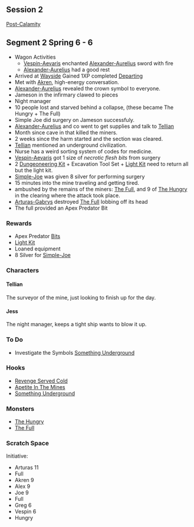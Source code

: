 ## Session 2
[Post-Calamity](Post-Calamity)

## Segment 2 Spring 6 - 6
* Wagon Activities
	* [Vespin-Aevaris](Vespin-Aevaris) enchanted [Alexander-Aurelius](Alexander-Aurelius) sword with fire
	* [Alexander-Aurelius](Alexander-Aurelius) had a good rest
* Arrived at [Wayside](Wayside) Gained 1XP completed [Departing](Hooks#Departing)
* Met with [Akren](Akren), high-energy conversation.
* [Alexander-Aurelius](Alexander-Aurelius) revealed the crown symbol to everyone.
* Jameson in the infirmary clawed to pieces
* Night manager 
* 10 people lost and starved behind a collapse, (these became The Hungry + The Full)
* Simple Joe did surgery on Jameson successfuly.
* [Alexander-Aurelius](Alexander-Aurelius) and co went to get supplies and talk to [Tellian](#Tellian)
* Month since cave in that killed the miners.
* 2 weeks since the harm started and the section was cleared.
* [Tellian](#Tellian) mentioned an underground civilization.
* Nurse has a weird sorting system of codes for medicine.
* [Vespin-Aevaris](Vespin-Aevaris) got 1 size of *necrotic flesh bits* from surgery
* 2 [Dungeoneering Kit](../../Example-Gear#Dungeoneering%20Kit) + Excavation Tool Set + [Light Kit](../../Example-Gear#Light%20Kit) need to return all but the light kit.
* [Simple-Joe](Simple-Joe) was given 8 silver for performing surgery
* 15 minutes into the mine traveling and getting tired. 
* ambushed by the remains of the miners: [The Full](Monsters#The%20Full), and 9 of [The Hungry](Monsters#The%20Hungry) in the clearing where the attack took place.
* [Arturas-Gabrys](Arturas-Gabrys) destroyed [The Full](Monsters#The%20Full) lobbing off its head
* The full provided an Apex Predator Bit

### Rewards
* Apex Predator [Bits](../../Resources#Bits)
* [Light Kit](../../Example-Gear#Light%20Kit)
* Loaned equipment
* 8 Silver for [Simple-Joe](Simple-Joe)

### Characters
#### Tellian
The surveyor of the mine, just looking to finish up for the day.

#### Jess
The night manager, keeps a tight ship wants to blow it up.

### To Do
* Investigate the Symbols [Something Underground](Hooks#Something%20Underground)

### Hooks
* [Revenge Served Cold](Hooks#Revenge%20Served%20Cold)
* [Apetite In The Mines](Hooks#Apetite%20In%20The%20Mines)
* [Something Underground](Hooks#Something%20Underground)

### Monsters
* [The Hungry](Monsters#The%20Hungry)
* [The Full](Monsters#The%20Full)

### Scratch Space
Initiative:
* Arturas 11
* Full
* Akren 9
* Alex 9
* Joe 9
* Full
* Greg 6
* Vespin 6
* Hungry
